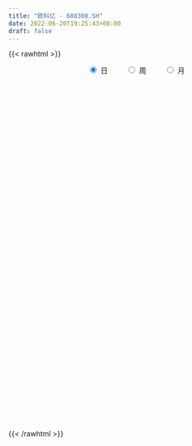 ```yaml
---
title: "欧科亿 - 688308.SH"
date: 2022-06-20T19:25:43+08:00
draft: false
---
```

{{< rawhtml >}}
    <div style="text-align: center">
        <label style="padding: 1rem;"><input style="margin-right: .5rem" type="radio" name="period" value="D" checked onclick="period_change(this)">日</label>
        <label style="padding: 1rem;"><input style="margin-right: .5rem" type="radio" name="period" value="W" onclick="period_change(this)">周</label>
        <label style="padding: 1rem;"><input style="margin-right: .5rem" type="radio" name="period" value="M" onclick="period_change(this)">月</label>
    </div>
    <div id="chart" style="height: 700px;"></div> 
    <script type="text/javascript">
        const D_v = [157681.04,104508.83,65509.13,55877.17,47643.27,33770.17,26321.12,30810.25,25851.74,20564.75,27692.24,15550.13,25626.03,17522.56,14608.3,15027.03,16547.07,17637.37,16787.38,23874.82,9430.07,13737.81,7987.77,11926.09,16041.71,19294.83,12559.42,11998.35,11013.39,8047.87,13134.22,8919.62,14727.71,10239.52,8248.06,10490.33,14010.86,13109.38,8454.15,8520.01,15315.34,15474.12,12945.61,7181.94,9599.23,16360.96,45997.17,24753.17,58381.74,62316.82,63924.37,61014.26,35870.02,48175.1,39239.57,32827.83,30270.5,33658.77,32399.3,21033.59,16714.61,21080.52,19050.85,28437.25,17244.55,12060.81,22409.58,28088.03,29574.42,18866.0,19907.8,15503.16,12450.57,9178.56,12886.98,6092.63,10913.67,9866.51,16551.64,11439.22,5701.01,6839.22,6512.28,4538.59,3641.78,15830.19,9887.89,15078.23,13635.76,8866.04,12105.17,12622.37,11202.15,8673.62,9584.8,15908.25,16088.58,6561.02,7203.17,8444.83,13174.15,8531.48,9741.63,7581.64,8025.36,5402.98,5021.32,5477.27,10058.41,7997.03,8976.54,10514.53,7558.62,11524.67,6511.47,8440.89,8289.33,8698.81,11014.22,13532.69,12051.71,20804.59,9171.2,5855.31,10230.71,26529.65,15929.97,7213.36,6799.38,17137.33,7713.16,8841.77,7842.17,15095.35,7502.44,6408.41,7886.77,12521.6,10020.92,16954.62,8223.95,14678.3,8858.29,7261.45,22213.42,15726.0,13587.73,11729.39,10556.7,12699.81,8184.86,6396.42,10262.72,9951.75,4918.58,10848.34,8779.95,7781.47,7577.26,10579.23,16310.78,8538.47,19248.1,18899.15,9035.55,8932.56,17911.43,15515.01,10019.4,9158.56,8438.78,19164.69,26688.73,18346.03,13287.69,12348.16,15456.48,9845.03,9921.18,7628.38,9786.26,13408.6,10437.23,7265.83,6950.42,4181.09,6895.31,6337.82,6648.83,5668.77,10315.48,9790.41,5783.45,5327.3,5826.12,4329.27,18143.03,2543.77,3630.8,4096.55,8654.45,10950.08,10458.49,11336.61,3634.01,4070.07,12426.94,13193.49,11472.48,16822.92,17390.41,8435.74,9047.02,6201.29,9612.82,6683.22,11842.15,10330.99,16177.85,11124.75,8077.87,11513.04,10068.9,7099.5,5899.63,4759.61,6186.52,5869.82,10228.35,8240.19,7277.01,11461.19,6925.6,5568.32,8590.31,7503.31,7761.76,8711.19,10491.97,16582.93,10435.24,10170.21,6547.43,21667.88,7872.34,14846.58,9986.19,10890.91,8802.57,6735.75,5361.74,5732.37,4170.01,7754.16,6549.41,5559.02,7666.26,5907.05,5197.71,7343.07,6963.83,18129.83,15092.92,6288.82,6823.47,4902.86,3408.96,9071.34,7562.29,6121.05,4534.91,5465.27,15482.73,8987.91,10327.52,7152.73,5702.56,6539.58,4715.01,4523.5,4489.58,3808.62,3921.33,4502.72,7178.49,4053.19,3258.91,3774.33,4128.1,5387.96,17790.82,7274.71,9522.31,7534.89,10102.14,8634.67,5846.03,8163.17,4592.7,4271.24,5033.15,4078.35,2953.12,7631.04,6325.77,3208.42,3626.75,2975.65,3177.92,2377.26,3948.36,2096.25,4188.91,3540.7,6281.59,6673.01,3687.95,2886.43,2582.48,4713.82,2298.48,4719.34,6392.78,7477.48,8652.34,5607.11,5928.7,3675.4,2388.71,2289.06,2532.75,3903.19,3869.75,3289.96,4249.49,5483.16,3094.67,5592.19,3182.51,7634.19,7459.59,7167.73,5406.51,4649.54,2768.96,5982.08,4033.71,5394.14,3841.08,3458.35,7903.57,5189.23,4143.4,11497.13,12829.15,9449.77,8486.5,8590.39,3811.16,7432.41,8670.99,7411.24,6366.41,11365.86,5297.48,7103.95,4788.15,4649.49]
const D_histogram = [0.0,-0.4594871795,-0.9182707283,-1.0441453523,-1.2095659226,-1.2766637493,-1.2718785713,-1.235344913,-1.1971567752,-1.0691365885,-0.9982138702,-0.8726240578,-0.8296837969,-0.7074422685,-0.5249757016,-0.3405715158,-0.1446981096,0.0292804711,0.0980240324,0.0650724226,0.0790875195,0.0839730656,0.1018341853,0.1119816703,0.1981938314,0.3245580436,0.3902291027,0.4358630553,0.4374727381,0.4455071057,0.409544871,0.4101376696,0.4537364219,0.4437514237,0.4003313764,0.3494439585,0.3895592524,0.3924632293,0.3544045468,0.2886677191,0.3034591863,0.3034395268,0.2883405574,0.2645626719,0.2953389214,0.3880164688,0.5820347727,0.6627864151,0.9061171888,1.1886651389,1.4827400531,1.6076148581,1.6149517362,1.7270712243,1.6716907657,1.7261213028,1.6345461423,1.2432105618,0.9516206047,0.7688511487,0.7265728247,0.5769916856,0.4649606329,0.630805426,0.6167086165,0.5057538637,0.551266965,0.2853284232,-0.1618931814,-0.5706529107,-0.6217849649,-0.662283554,-0.7090774046,-0.6740612516,-0.6308252908,-0.7147304231,-0.6993517997,-0.499702689,-0.2921626218,-0.2494345111,-0.356351073,-0.5149071856,-0.4934044464,-0.448391677,-0.3459467565,0.0891330474,0.2355259554,0.5080237996,0.776472375,0.8663583553,0.8561453053,0.8053887146,0.7989683956,0.5654966205,0.6390908369,0.7919816683,0.5935519262,0.2905459435,0.057830845,0.1403399279,0.3998258794,0.591712141,0.5211368393,0.3389835667,0.3075461907,0.1602851908,-0.0183941081,-0.0471748641,-0.2331038103,-0.4453490704,-0.3964661168,-0.5455035805,-0.7425290772,-0.8216801434,-0.9804719547,-1.1964911649,-1.3188182993,-0.9920111585,-0.8312498921,-0.5290159754,-0.3767476092,-0.6580882486,-0.6773971013,-0.6281925818,-0.3010674561,0.2527137524,0.8219496416,1.0085887493,1.1035232346,0.8086553549,0.5434573454,0.3650406719,0.2189052752,-0.0912881044,-0.267031819,-0.531840388,-0.5208435951,-0.7128909233,-0.8622423059,-0.8237903626,-0.9440955471,-0.5619439687,-0.394793946,-0.4091939732,0.0533384917,0.8791412702,0.868811242,0.9092441942,0.8637070436,1.0557126149,0.8518946141,0.4993459856,0.3076824849,0.0609169629,0.0502349378,-0.2900233535,-0.3595067367,-0.3971252214,-0.1974669028,-0.3268879083,-0.6492963626,-0.7934868285,-0.8312845551,-0.6128118872,-0.5692399624,-0.3050654589,0.0746526593,0.4524706629,0.5549044698,0.4991581375,0.4877274045,1.0677085673,1.3671449916,1.4866065196,1.3559772938,1.2542336239,0.8986538255,0.5364979502,0.1324609717,-0.2546117078,-0.3115135256,-0.0926837371,-0.2113450247,-0.5418570047,-0.9004380624,-1.0789876535,-1.1539377424,-1.3322550042,-1.2062359025,-1.1147688315,-1.2386653668,-1.5565145085,-1.55005578,-1.503058774,-1.508186773,-1.3584845628,-1.4815261902,-1.4134181233,-1.331787325,-1.0565769707,-0.762036436,-0.7128670607,-0.0890084489,0.4687984261,0.6766506933,0.8065205787,1.1232880528,0.8717772295,0.4226970383,-0.0057459535,-0.4651515331,-0.8428778689,-1.2051230068,-1.3004414423,-1.0545687471,-0.807631533,-0.4951881802,-0.073335872,-0.1887868219,-0.3135237827,-0.404280525,-0.3831825762,-0.0886305653,0.1036167195,0.1869657617,0.1060048086,0.1513363874,0.1812069601,0.2466330729,0.3469454304,0.4886015773,0.5684978363,0.6507870731,0.6209273169,0.45136357,0.390996416,0.4594190311,0.2893095602,0.0328340145,-0.3645978094,-0.6602346401,-0.6095842802,-0.4650453656,-0.0077998916,0.3828141472,0.6592616179,0.8564535681,1.0829397938,0.9866996442,0.7784072338,0.6379392028,0.644170955,0.4667786367,0.2208202224,0.1938032254,0.1543793395,0.0820904406,-0.0059188555,-0.0493765314,-0.0082744382,-0.0305413188,0.3343740498,0.2570961214,0.2003244941,0.0427771533,0.0701813578,0.0325854412,0.1865270456,0.274612546,0.1598239548,0.0626534569,-0.0127797334,-0.329066479,-0.4669169078,-0.672898473,-0.6954625752,-0.7547349639,-0.8334643985,-0.7422256194,-0.7696307321,-0.8503398264,-0.9844550653,-1.0215163651,-1.1377029992,-0.9514610782,-0.6974909529,-0.5104349376,-0.4096996829,-0.3342303434,-0.3390565963,-0.0058115728,0.1696004639,0.4624184295,0.6515996972,0.9367288606,1.0613360222,1.08020905,0.8844925039,0.6116588188,0.4552839433,0.2099461295,0.1879884082,0.1536012045,-0.1130385421,-0.4012479674,-0.4348741378,-0.3348964994,-0.1409782153,-0.0862860618,-0.0647308186,0.0103772678,0.0557398695,-0.0323655357,0.0354152996,-0.0899107789,-0.1520846994,-0.1895773018,-0.209202623,-0.3080209075,-0.2744567954,-0.374755609,-0.5451870182,-0.7149377535,-0.7588619589,-0.6669196927,-0.5314092733,-0.3763982002,-0.3325806924,-0.281500398,-0.2961889471,-0.3717148897,-0.6152213944,-0.7449929329,-0.6213927244,-0.3785085994,0.0178917667,0.3167465285,0.3370475644,0.4144967575,0.8271708282,1.1475558206,1.3294202268,1.4923092193,1.496071158,1.4711549531,1.5832083853,1.6976007642,1.635114704,1.6042650973,1.2938150359,1.1296815817,0.9943628393,0.7428093709,0.9327792547,1.0734199881,1.0903600419,1.1093566923,1.1407961563,1.0175185146,0.7382309885,0.3498669128,0.1092554427,0.0189272203,-0.1607764665,-0.3222563162,-0.3265444893,-0.3296181132,-0.3456961529]
const D_fast = [0.0,-0.5743589744,-1.2627102053,-1.6496211673,-2.1174332183,-2.5036969823,-2.8168814471,-3.089184017,-3.350285073,-3.4895490335,-3.6681797827,-3.7607459847,-3.9252266731,-3.9798457119,-3.9286230703,-3.8293617635,-3.6696628847,-3.4883641862,-3.3951146168,-3.4117981209,-3.3780111442,-3.3521323317,-3.3088126657,-3.2706697631,-3.1349091441,-2.927405421,-2.7641770862,-2.6095773699,-2.4985995025,-2.3791883584,-2.3127643754,-2.2096371594,-2.0526043017,-1.9516514439,-1.8949886472,-1.8585150754,-1.7210099684,-1.6199901842,-1.56944773,-1.5630176279,-1.4723613642,-1.396521142,-1.339534972,-1.2971721896,-1.1925612097,-1.002879545,-0.663352548,-0.4169043019,0.052955769,0.6326700038,1.2974299314,1.8242084508,2.235283263,2.7791705572,3.14171279,3.6276736528,3.9447350279,3.8642020878,3.8105172819,3.8199606131,3.9593254953,3.9539922776,3.9582013831,4.2817475327,4.4218278774,4.4373115904,4.620641433,4.426034997,3.938340097,3.3869171401,3.1803388446,2.974269367,2.7502061653,2.6167070053,2.5022366435,2.2396489054,2.0801895789,2.1549130174,2.289412429,2.269781912,2.0737775819,1.7864946728,1.6846463005,1.6175611506,1.6335193819,2.0908824477,2.2961568445,2.6956606387,3.1582273078,3.4647028769,3.6685261533,3.8191167413,4.0124385211,3.9203409011,4.1537078267,4.5045940753,4.4545523147,4.2241828179,4.0059254306,4.1235194956,4.4829619169,4.8227762137,4.8824851219,4.7850777409,4.8305269125,4.7233372104,4.5400593844,4.4994849124,4.2552800137,3.931697486,3.8814639104,3.5960505515,3.2133927855,2.9288216835,2.5249118835,2.0097698821,1.5577381728,1.636542524,1.5894913174,1.7594712403,1.8175527042,1.3716900026,1.1830318745,1.0751882486,1.3270465103,1.9440061569,2.7187294565,3.1575157516,3.5283310454,3.4356270045,3.3062933313,3.2191368258,3.1277277479,2.7947123422,2.5522106729,2.1544420069,2.035227901,1.6649578419,1.300045883,1.1325502355,0.7762211643,1.0178867505,1.0863382867,0.9696397662,1.445506854,2.4910949501,2.6979677324,2.9657117331,3.1361013435,3.5920350685,3.6011907212,3.373478589,3.2587357096,3.0271994284,3.0290761377,2.616312008,2.4569519406,2.3200521505,2.4703437435,2.2592007608,1.7744682159,1.4319060429,1.1862871775,1.2515568736,1.1528188078,1.3407269465,1.7391082296,2.2300438989,2.4712038233,2.5402470254,2.6507481435,3.4976564481,4.1388791203,4.6299922781,4.8383573758,5.0501721119,4.9192557699,4.6912243821,4.3203026466,3.8695770402,3.7347968409,3.9304556952,3.7589581514,3.2929819203,2.7092913469,2.2609948424,1.897560318,1.3861793051,1.2106394312,1.0234142943,0.5898514173,-0.1171263515,-0.4981815681,-0.8269492555,-1.2091239478,-1.3990428783,-1.8924660532,-2.1777125172,-2.4290285501,-2.4179624385,-2.3139310128,-2.4429784027,-1.8413719031,-1.1663654215,-0.7893504811,-0.457850451,0.1397390364,0.1061725204,-0.2372334112,-0.6671128913,-1.2428063542,-1.8312521573,-2.4947780468,-2.9152068429,-2.9329763345,-2.8879470036,-2.6993006959,-2.2957823557,-2.458430011,-2.6615479175,-2.853374791,-2.9280724864,-2.6556781168,-2.4375266521,-2.3074361694,-2.3618959204,-2.2787302448,-2.203557932,-2.076473551,-1.8894248359,-1.6256182946,-1.4035975766,-1.1586115716,-1.0332394984,-1.0899623529,-1.0525804029,-0.86930303,-0.9670851108,-1.2153521529,-1.7039334291,-2.1646289199,-2.26637463,-2.2380970568,-1.7828015557,-1.2964839801,-0.8552211049,-0.4439157628,0.0533054114,0.2037401729,0.1900495709,0.2090663406,0.3763408315,0.3156431725,0.1248898137,0.146323623,0.145494572,0.0937282833,0.0042392733,-0.0515625354,-0.0125290518,-0.042431262,0.4060776189,0.3930737209,0.3863832171,0.2395301647,0.2844797086,0.2550301523,0.4556035181,0.612342155,0.5375095524,0.4560024188,0.3773742951,-0.0211790701,-0.2757587259,-0.6499649094,-0.8463946554,-1.0943507851,-1.3814463193,-1.4757639451,-1.6955767408,-1.9888707917,-2.369099797,-2.661540188,-3.0621525719,-3.1137759204,-3.0341785333,-2.9747312525,-2.9764209185,-2.9845091648,-3.0740995668,-2.7423074365,-2.5244952839,-2.1160727109,-1.7639915189,-1.2446801403,-0.8547389731,-0.5658136829,-0.540407103,-0.6603260834,-0.7028799731,-0.8957312545,-0.8706918738,-0.8666787764,-1.1615781584,-1.5500995756,-1.6924442805,-1.6761907669,-1.5175170367,-1.4843963987,-1.47902386,-1.4013214567,-1.3420238877,-1.4382206767,-1.3615860166,-1.5093897897,-1.6095848851,-1.694471813,-1.7663977899,-1.9422213013,-1.977271388,-2.171259104,-2.4779872677,-2.8264724413,-3.0601121364,-3.1348997935,-3.1322416923,-3.0713301693,-3.1106578345,-3.1299526397,-3.2186884256,-3.3871430906,-3.7844549439,-4.1004747157,-4.1322226882,-3.983965713,-3.5830924052,-3.2050510113,-3.1004880844,-2.9194147019,-2.2999479241,-1.6926739766,-1.1784545137,-0.6424882164,-0.2647084881,0.0781640453,0.5860195738,1.1248121437,1.4711047596,1.8413214271,1.8543251247,1.9726120659,2.0858840333,2.0200329077,2.4431976052,2.8521933356,3.1417233998,3.4380592234,3.7546977264,3.8857997134,3.7910699344,3.4901725869,3.2768749775,3.1912785601,2.9713807567,2.729336828,2.6434125325,2.5579343804,2.4554323025]
const D_slow = [0.0,-0.1148717949,-0.344439477,-0.605475815,-0.9078672957,-1.227033233,-1.5450028758,-1.8538391041,-2.1531282979,-2.420412445,-2.6699659125,-2.888121927,-3.0955428762,-3.2724034433,-3.4036473687,-3.4887902477,-3.5249647751,-3.5176446573,-3.4931386492,-3.4768705435,-3.4570986637,-3.4361053973,-3.410646851,-3.3826514334,-3.3331029755,-3.2519634646,-3.1544061889,-3.0454404251,-2.9360722406,-2.8246954642,-2.7223092464,-2.619774829,-2.5063407235,-2.3954028676,-2.2953200235,-2.2079590339,-2.1105692208,-2.0124534135,-1.9238522768,-1.851685347,-1.7758205504,-1.6999606688,-1.6278755294,-1.5617348614,-1.4879001311,-1.3908960139,-1.2453873207,-1.0796907169,-0.8531614197,-0.555995135,-0.1853101218,0.2165935928,0.6203315268,1.0520993329,1.4700220243,1.90155235,2.3101888856,2.620991526,2.8588966772,3.0511094644,3.2327526706,3.377000592,3.4932407502,3.6509421067,3.8051192608,3.9315577267,4.069374468,4.1407065738,4.1002332784,3.9575700508,3.8021238095,3.636552921,3.4592835699,3.290768257,3.1330619343,2.9543793285,2.7795413786,2.6546157063,2.5815750509,2.5192164231,2.4301286549,2.3014018584,2.1780507468,2.0659528276,1.9794661385,2.0017494003,2.0606308892,2.1876368391,2.3817549328,2.5983445216,2.812380848,3.0137280266,3.2134701255,3.3548442806,3.5146169899,3.7126124069,3.8610003885,3.9336368744,3.9480945856,3.9831795676,4.0831360375,4.2310640727,4.3613482825,4.4460941742,4.5229807219,4.5630520196,4.5584534926,4.5466597765,4.4883838239,4.3770465564,4.2779300272,4.141554132,3.9559218627,3.7505018269,3.5053838382,3.206261047,2.8765564722,2.6285536825,2.4207412095,2.2884872157,2.1943003134,2.0297782512,1.8604289759,1.7033808304,1.6281139664,1.6912924045,1.8967798149,2.1489270022,2.4248078109,2.6269716496,2.7628359859,2.8540961539,2.9088224727,2.8860004466,2.8192424919,2.6862823949,2.5560714961,2.3778487653,2.1622881888,1.9563405981,1.7203167114,1.5798307192,1.4811322327,1.3788337394,1.3921683623,1.6119536799,1.8291564904,2.0564675389,2.2723942998,2.5363224536,2.7492961071,2.8741326035,2.9510532247,2.9662824654,2.9788411999,2.9063353615,2.8164586773,2.717177372,2.6678106463,2.5860886692,2.4237645785,2.2253928714,2.0175717326,1.8643687608,1.7220587702,1.6457924055,1.6644555703,1.777573236,1.9162993535,2.0410888879,2.163020739,2.4299478808,2.7717341287,3.1433857586,3.482380082,3.795938488,4.0206019444,4.1547264319,4.1878416749,4.1241887479,4.0463103665,4.0231394323,3.9703031761,3.8348389249,3.6097294093,3.3399824959,3.0514980603,2.7184343093,2.4168753337,2.1381831258,1.8285167841,1.439388157,1.051874212,0.6761095185,0.2990628252,-0.0405583155,-0.410939863,-0.7642943939,-1.0972412251,-1.3613854678,-1.5518945768,-1.730111342,-1.7523634542,-1.6351638477,-1.4660011743,-1.2643710297,-0.9835490165,-0.7656047091,-0.6599304495,-0.6613669379,-0.7776548211,-0.9883742884,-1.2896550401,-1.6147654006,-1.8784075874,-2.0803154707,-2.2041125157,-2.2224464837,-2.2696431892,-2.3480241348,-2.4490942661,-2.5448899101,-2.5670475515,-2.5411433716,-2.4944019312,-2.467900729,-2.4300666322,-2.3847648921,-2.3231066239,-2.2363702663,-2.114219872,-1.9720954129,-1.8093986446,-1.6541668154,-1.5413259229,-1.4435768189,-1.3287220611,-1.256394671,-1.2481861674,-1.3393356198,-1.5043942798,-1.6567903498,-1.7730516912,-1.7750016641,-1.6792981273,-1.5144827228,-1.3003693308,-1.0296343824,-0.7829594713,-0.5883576629,-0.4288728622,-0.2678301234,-0.1511354643,-0.0959304087,-0.0474796023,-0.0088847675,0.0116378427,0.0101581288,-0.002186004,-0.0042546136,-0.0118899433,0.0717035692,0.1359775995,0.186058723,0.1967530114,0.2142983508,0.2224447111,0.2690764725,0.337729609,0.3776855977,0.3933489619,0.3901540286,0.3078874088,0.1911581819,0.0229335636,-0.1509320802,-0.3396158212,-0.5479819208,-0.7335383257,-0.9259460087,-1.1385309653,-1.3846447316,-1.6400238229,-1.9244495727,-2.1623148422,-2.3366875805,-2.4642963149,-2.5667212356,-2.6502788214,-2.7350429705,-2.7364958637,-2.6940957478,-2.5784911404,-2.4155912161,-2.1814090009,-1.9160749954,-1.6460227329,-1.4248996069,-1.2719849022,-1.1581639164,-1.105677384,-1.058680282,-1.0202799808,-1.0485396164,-1.1488516082,-1.2575701427,-1.3412942675,-1.3765388214,-1.3981103368,-1.4142930415,-1.4116987245,-1.3977637571,-1.4058551411,-1.3970013162,-1.4194790109,-1.4575001857,-1.5048945112,-1.5571951669,-1.6342003938,-1.7028145926,-1.7965034949,-1.9328002495,-2.1115346878,-2.3012501776,-2.4679801007,-2.6008324191,-2.6949319691,-2.7780771422,-2.8484522417,-2.9224994785,-3.0154282009,-3.1692335495,-3.3554817827,-3.5108299638,-3.6054571137,-3.600984172,-3.5217975399,-3.4375356488,-3.3339114594,-3.1271187523,-2.8402297972,-2.5078747405,-2.1347974356,-1.7607796461,-1.3929909079,-0.9971888115,-0.5727886205,-0.1640099445,0.2370563298,0.5605100888,0.8429304842,1.0915211941,1.2772235368,1.5104183505,1.7787733475,2.051363358,2.328702531,2.6139015701,2.8682811988,3.0528389459,3.1403056741,3.1676195348,3.1723513399,3.1321572232,3.0515931442,2.9699570218,2.8875524935,2.8011284553]
const D_data = [['2020-12-10', 40.18, 42.39, 40.0, 47.0],['2020-12-11', 42.0, 35.19, 34.81, 42.0],['2020-12-14', 33.61, 32.12, 31.8, 34.34],['2020-12-15', 32.12, 33.85, 31.88, 34.23],['2020-12-16', 33.04, 31.55, 31.2, 33.49],['2020-12-17', 31.0, 31.0, 30.03, 31.6],['2020-12-18', 31.13, 30.51, 30.4, 31.78],['2020-12-21', 30.1, 29.77, 29.29, 30.51],['2020-12-22', 29.36, 28.73, 28.6, 30.11],['2020-12-23', 29.11, 29.07, 28.48, 29.38],['2020-12-24', 29.2, 27.7, 27.6, 29.26],['2020-12-25', 27.7, 27.77, 27.3, 28.13],['2020-12-28', 27.77, 26.08, 26.0, 27.77],['2020-12-29', 26.14, 26.45, 25.81, 27.38],['2020-12-30', 26.45, 27.06, 26.1, 27.3],['2020-12-31', 26.9, 27.24, 26.9, 27.59],['2021-01-04', 27.02, 27.72, 26.85, 27.9],['2021-01-05', 27.66, 27.9, 27.52, 28.65],['2021-01-06', 28.0, 26.79, 26.61, 28.17],['2021-01-07', 26.83, 25.18, 25.0, 26.85],['2021-01-08', 25.3, 25.28, 24.55, 25.63],['2021-01-11', 25.0, 24.79, 24.22, 25.32],['2021-01-12', 24.79, 24.6, 24.43, 25.1],['2021-01-13', 24.75, 24.18, 23.8, 24.75],['2021-01-14', 24.18, 25.04, 23.92, 25.59],['2021-01-15', 24.85, 25.86, 24.52, 26.2],['2021-01-18', 25.78, 25.45, 25.3, 25.96],['2021-01-19', 25.45, 25.39, 25.36, 25.96],['2021-01-20', 25.4, 24.89, 24.79, 25.5],['2021-01-21', 24.9, 24.94, 24.73, 25.18],['2021-01-22', 24.87, 24.26, 23.99, 24.87],['2021-01-25', 24.39, 24.57, 23.96, 24.79],['2021-01-26', 24.59, 25.21, 24.59, 25.49],['2021-01-27', 25.0, 24.64, 24.51, 25.16],['2021-01-28', 24.58, 24.08, 24.08, 25.08],['2021-01-29', 24.38, 23.71, 23.41, 24.44],['2021-02-01', 23.71, 24.81, 23.61, 24.87],['2021-02-02', 24.65, 24.48, 24.38, 25.37],['2021-02-03', 24.05, 23.89, 23.86, 24.42],['2021-02-04', 23.9, 23.25, 23.13, 23.9],['2021-02-05', 23.43, 24.1, 23.35, 24.8],['2021-02-08', 24.41, 23.95, 23.85, 25.15],['2021-02-09', 23.62, 23.72, 23.18, 23.93],['2021-02-10', 23.9, 23.5, 23.49, 23.9],['2021-02-18', 23.99, 24.21, 23.54, 24.32],['2021-02-19', 24.09, 25.39, 24.09, 25.5],['2021-02-22', 25.8, 27.64, 25.8, 28.68],['2021-02-23', 27.84, 27.3, 26.18, 28.6],['2021-02-24', 27.1, 30.71, 27.1, 31.09],['2021-02-25', 31.51, 33.37, 30.8, 34.78],['2021-02-26', 32.85, 36.1, 32.11, 36.9],['2021-03-01', 37.01, 36.36, 32.91, 37.19],['2021-03-02', 35.29, 36.6, 35.2, 38.0],['2021-03-03', 37.12, 39.7, 36.67, 43.55],['2021-03-04', 39.7, 39.3, 38.0, 41.6],['2021-03-05', 38.58, 42.28, 36.6, 43.7],['2021-03-08', 41.7, 42.0, 39.5, 43.72],['2021-03-09', 41.2, 38.44, 38.18, 41.79],['2021-03-10', 39.09, 39.11, 37.71, 43.47],['2021-03-11', 39.35, 40.3, 38.58, 41.48],['2021-03-12', 39.61, 42.5, 38.8, 42.5],['2021-03-15', 44.2, 41.63, 40.78, 44.99],['2021-03-16', 42.17, 42.3, 41.58, 44.5],['2021-03-17', 41.97, 46.88, 40.54, 47.45],['2021-03-18', 46.12, 46.07, 45.5, 48.88],['2021-03-19', 44.87, 45.52, 44.5, 47.98],['2021-03-22', 45.68, 48.3, 44.59, 49.23],['2021-03-23', 47.8, 44.72, 43.93, 48.8],['2021-03-24', 44.13, 41.15, 40.11, 45.26],['2021-03-25', 41.2, 39.59, 39.06, 42.7],['2021-03-26', 40.15, 42.9, 39.65, 44.01],['2021-03-29', 43.72, 42.8, 41.6, 44.49],['2021-03-30', 42.54, 42.44, 41.11, 43.17],['2021-03-31', 42.0, 43.36, 41.9, 44.04],['2021-04-01', 43.35, 43.61, 41.65, 44.5],['2021-04-02', 44.0, 41.8, 41.8, 44.0],['2021-04-06', 42.61, 42.7, 40.8, 43.3],['2021-04-07', 42.75, 45.5, 42.32, 45.5],['2021-04-08', 45.5, 46.76, 45.05, 48.68],['2021-04-09', 46.2, 45.52, 44.38, 47.8],['2021-04-12', 45.53, 43.58, 43.52, 46.59],['2021-04-13', 44.18, 42.2, 42.0, 44.97],['2021-04-14', 42.0, 44.0, 42.0, 44.51],['2021-04-15', 43.96, 44.4, 43.66, 44.65],['2021-04-16', 43.8, 45.49, 43.8, 45.58],['2021-04-19', 45.49, 51.3, 45.36, 51.5],['2021-04-20', 51.3, 49.68, 49.08, 52.5],['2021-04-21', 48.51, 53.0, 48.1, 54.2],['2021-04-22', 51.55, 55.26, 51.55, 56.99],['2021-04-23', 54.98, 55.01, 53.44, 57.49],['2021-04-26', 55.01, 55.05, 53.0, 57.96],['2021-04-27', 58.0, 55.46, 54.53, 58.0],['2021-04-28', 55.48, 56.95, 54.87, 57.97],['2021-04-29', 56.13, 54.47, 54.06, 57.66],['2021-04-30', 54.47, 58.86, 54.22, 59.38],['2021-05-06', 58.87, 61.56, 57.0, 62.49],['2021-05-07', 62.09, 58.13, 56.78, 62.41],['2021-05-10', 57.33, 56.37, 54.8, 58.13],['2021-05-11', 55.12, 56.5, 55.12, 58.39],['2021-05-12', 56.33, 60.69, 55.34, 61.5],['2021-05-13', 60.0, 64.63, 59.67, 67.5],['2021-05-14', 66.6, 66.0, 63.32, 67.47],['2021-05-17', 66.1, 64.1, 62.2, 66.1],['2021-05-18', 64.6, 62.99, 61.11, 64.6],['2021-05-19', 61.9, 65.2, 61.76, 65.9],['2021-05-20', 64.61, 64.1, 63.18, 66.55],['2021-05-21', 63.33, 63.53, 62.69, 64.97],['2021-05-24', 64.74, 65.47, 62.69, 66.1],['2021-05-25', 65.97, 63.45, 62.01, 66.62],['2021-05-26', 62.66, 62.4, 60.5, 63.85],['2021-05-27', 62.6, 65.51, 61.38, 66.57],['2021-05-28', 65.78, 62.98, 61.47, 66.2],['2021-05-31', 62.66, 61.5, 60.85, 63.43],['2021-06-01', 61.43, 62.15, 60.85, 65.66],['2021-06-02', 62.61, 60.3, 60.05, 64.67],['2021-06-03', 60.26, 58.17, 57.69, 62.25],['2021-06-04', 57.69, 57.85, 57.0, 59.6],['2021-06-07', 57.85, 63.5, 56.8, 63.5],['2021-06-08', 62.36, 62.37, 61.16, 67.49],['2021-06-09', 62.62, 65.19, 60.7, 66.48],['2021-06-10', 64.86, 64.5, 62.82, 66.99],['2021-06-11', 63.55, 58.6, 58.05, 64.86],['2021-06-15', 59.0, 60.81, 58.5, 61.23],['2021-06-16', 61.73, 61.48, 60.0, 62.31],['2021-06-17', 60.35, 65.85, 60.35, 65.9],['2021-06-18', 67.5, 71.3, 67.19, 78.49],['2021-06-21', 71.58, 75.23, 70.79, 77.77],['2021-06-22', 75.27, 73.51, 72.68, 77.79],['2021-06-23', 75.41, 74.3, 72.7, 75.41],['2021-06-24', 72.62, 70.0, 68.57, 73.99],['2021-06-25', 71.0, 69.78, 69.45, 72.3],['2021-06-28', 69.99, 70.43, 69.45, 72.9],['2021-06-29', 70.43, 70.6, 70.1, 73.21],['2021-06-30', 70.25, 67.77, 66.59, 71.74],['2021-07-01', 67.77, 68.4, 67.2, 71.15],['2021-07-02', 68.56, 66.16, 65.41, 69.07],['2021-07-05', 65.88, 68.88, 65.71, 69.35],['2021-07-06', 68.5, 65.7, 63.05, 68.66],['2021-07-07', 65.03, 65.0, 63.87, 67.39],['2021-07-08', 65.4, 66.67, 62.88, 66.67],['2021-07-09', 66.23, 64.01, 63.5, 66.28],['2021-07-12', 64.57, 70.65, 63.61, 70.69],['2021-07-13', 70.65, 69.28, 67.0, 71.0],['2021-07-14', 68.98, 67.3, 65.39, 69.48],['2021-07-15', 69.0, 74.55, 68.3, 77.38],['2021-07-16', 77.53, 83.19, 75.0, 84.78],['2021-07-19', 82.97, 75.87, 74.87, 83.49],['2021-07-20', 75.69, 77.58, 72.29, 77.67],['2021-07-21', 77.0, 77.51, 75.57, 78.45],['2021-07-22', 77.51, 82.0, 77.02, 84.0],['2021-07-23', 81.88, 78.15, 77.62, 83.0],['2021-07-26', 78.11, 75.72, 73.88, 79.98],['2021-07-27', 76.5, 77.0, 76.14, 82.96],['2021-07-28', 79.79, 75.69, 73.0, 79.79],['2021-07-29', 77.41, 78.42, 77.01, 80.01],['2021-07-30', 79.0, 73.66, 73.05, 79.89],['2021-08-02', 73.99, 76.09, 73.2, 77.29],['2021-08-03', 76.03, 76.29, 74.6, 80.97],['2021-08-04', 76.85, 79.85, 76.19, 79.93],['2021-08-05', 79.1, 76.08, 73.4, 79.1],['2021-08-06', 75.98, 72.4, 70.15, 75.98],['2021-08-09', 72.06, 73.12, 71.9, 74.99],['2021-08-10', 75.1, 73.61, 70.17, 78.39],['2021-08-11', 71.5, 77.01, 71.33, 78.77],['2021-08-12', 76.97, 75.31, 73.58, 77.6],['2021-08-13', 76.3, 78.8, 74.5, 78.84],['2021-08-16', 79.0, 82.14, 75.99, 83.44],['2021-08-17', 81.0, 84.63, 81.0, 85.25],['2021-08-18', 83.16, 83.15, 80.76, 84.97],['2021-08-19', 83.09, 82.0, 79.4, 85.49],['2021-08-20', 82.8, 83.07, 81.51, 85.2],['2021-08-23', 83.7, 92.98, 83.7, 94.79],['2021-08-24', 95.0, 93.2, 89.61, 96.8],['2021-08-25', 92.57, 93.65, 86.66, 95.6],['2021-08-26', 92.13, 92.1, 89.6, 96.38],['2021-08-27', 92.0, 93.4, 90.11, 97.4],['2021-08-30', 93.39, 90.4, 89.97, 94.87],['2021-08-31', 90.84, 89.53, 86.0, 93.0],['2021-09-01', 89.44, 87.79, 84.8, 89.7],['2021-09-02', 87.79, 86.4, 85.21, 89.88],['2021-09-03', 86.52, 89.69, 86.0, 89.7],['2021-09-06', 90.0, 94.0, 86.5, 94.96],['2021-09-07', 93.44, 90.49, 88.02, 93.44],['2021-09-08', 90.7, 86.87, 86.51, 90.71],['2021-09-09', 87.3, 84.6, 84.02, 88.17],['2021-09-10', 84.6, 85.1, 84.15, 86.55],['2021-09-13', 86.1, 85.27, 85.1, 89.2],['2021-09-14', 85.0, 82.7, 82.3, 86.26],['2021-09-15', 83.94, 85.72, 81.3, 86.77],['2021-09-16', 85.88, 85.27, 83.83, 87.18],['2021-09-17', 85.49, 81.82, 79.2, 85.49],['2021-09-22', 80.96, 77.3, 76.0, 82.0],['2021-09-23', 76.92, 79.45, 76.5, 79.66],['2021-09-24', 79.29, 79.0, 77.41, 81.28],['2021-09-27', 77.52, 77.32, 76.0, 81.32],['2021-09-28', 77.24, 78.52, 75.6, 80.53],['2021-09-29', 78.52, 74.0, 73.5, 78.52],['2021-09-30', 74.0, 75.0, 73.51, 75.45],['2021-10-08', 75.37, 74.34, 73.76, 76.51],['2021-10-11', 73.53, 76.6, 72.0, 76.6],['2021-10-12', 77.0, 77.45, 75.56, 83.4],['2021-10-13', 77.98, 74.48, 72.9, 77.98],['2021-10-14', 74.36, 82.94, 73.01, 83.5],['2021-10-15', 79.6, 85.23, 79.12, 86.3],['2021-10-18', 85.23, 83.16, 82.56, 85.9],['2021-10-19', 83.17, 83.5, 81.0, 84.84],['2021-10-20', 83.2, 87.67, 82.59, 89.99],['2021-10-21', 88.32, 81.4, 79.58, 90.1],['2021-10-22', 81.78, 77.44, 76.86, 84.18],['2021-10-25', 76.25, 75.39, 75.0, 80.48],['2021-10-26', 75.4, 72.3, 70.71, 76.04],['2021-10-27', 73.69, 70.4, 69.8, 73.77],['2021-10-28', 69.61, 67.6, 67.0, 70.19],['2021-10-29', 68.31, 68.49, 67.33, 70.26],['2021-11-01', 69.52, 71.98, 67.88, 72.43],['2021-11-02', 72.09, 72.3, 70.9, 73.56],['2021-11-03', 71.83, 73.81, 71.83, 76.39],['2021-11-04', 74.33, 76.63, 74.33, 76.99],['2021-11-05', 76.6, 70.3, 69.0, 79.01],['2021-11-08', 69.0, 69.0, 66.66, 70.3],['2021-11-09', 69.0, 68.21, 67.0, 69.49],['2021-11-10', 68.47, 68.75, 67.51, 70.68],['2021-11-11', 68.95, 72.48, 68.13, 72.98],['2021-11-12', 73.02, 72.16, 69.65, 73.2],['2021-11-15', 72.93, 71.3, 70.51, 74.7],['2021-11-16', 72.56, 69.01, 68.99, 72.56],['2021-11-17', 68.97, 70.25, 68.58, 70.48],['2021-11-18', 69.7, 70.05, 69.62, 71.89],['2021-11-19', 70.4, 70.59, 69.4, 72.69],['2021-11-22', 71.18, 71.39, 68.5, 71.96],['2021-11-23', 71.2, 72.59, 70.74, 73.2],['2021-11-24', 73.58, 72.55, 71.8, 75.8],['2021-11-25', 73.7, 73.24, 71.67, 74.78],['2021-11-26', 72.88, 72.24, 71.87, 74.87],['2021-11-29', 70.66, 70.15, 70.0, 72.98],['2021-11-30', 70.85, 71.02, 70.63, 72.73],['2021-12-01', 70.33, 72.8, 69.88, 72.86],['2021-12-02', 72.51, 69.65, 68.25, 72.77],['2021-12-03', 69.14, 67.36, 67.02, 70.15],['2021-12-06', 67.01, 63.5, 62.72, 67.28],['2021-12-07', 63.48, 62.28, 61.11, 64.23],['2021-12-08', 62.8, 65.22, 61.79, 66.19],['2021-12-09', 65.2, 66.25, 64.97, 66.51],['2021-12-10', 66.45, 71.36, 65.39, 72.9],['2021-12-13', 71.71, 72.73, 70.9, 73.5],['2021-12-14', 69.0, 73.3, 68.51, 73.6],['2021-12-15', 72.5, 74.0, 72.5, 75.68],['2021-12-16', 73.87, 76.13, 72.68, 77.4],['2021-12-17', 77.7, 73.14, 72.55, 77.7],['2021-12-20', 73.09, 71.52, 70.5, 73.09],['2021-12-21', 71.08, 71.92, 70.42, 72.6],['2021-12-22', 71.6, 73.86, 71.47, 73.98],['2021-12-23', 72.97, 71.51, 71.29, 73.0],['2021-12-24', 72.38, 69.76, 69.08, 72.58],['2021-12-27', 68.85, 71.92, 68.37, 73.38],['2021-12-28', 72.66, 71.72, 70.81, 73.24],['2021-12-29', 72.95, 71.1, 69.69, 75.69],['2021-12-30', 71.04, 70.5, 70.02, 71.57],['2021-12-31', 70.0, 70.68, 69.97, 72.69],['2022-01-04', 71.07, 71.71, 70.16, 72.7],['2022-01-05', 71.31, 70.95, 69.2, 71.65],['2022-01-06', 70.43, 76.86, 69.51, 77.98],['2022-01-07', 76.86, 72.35, 70.31, 77.43],['2022-01-10', 71.12, 72.45, 70.06, 73.79],['2022-01-11', 73.4, 70.73, 70.01, 73.8],['2022-01-12', 71.44, 72.77, 70.08, 72.8],['2022-01-13', 72.77, 72.0, 70.8, 72.93],['2022-01-14', 71.18, 74.84, 70.66, 76.64],['2022-01-17', 75.16, 74.9, 72.81, 76.7],['2022-01-18', 75.69, 72.51, 72.26, 75.88],['2022-01-19', 73.24, 72.3, 71.17, 73.78],['2022-01-20', 72.0, 72.18, 70.69, 73.4],['2022-01-21', 71.5, 68.01, 66.51, 71.5],['2022-01-24', 68.0, 68.73, 67.12, 71.55],['2022-01-25', 68.73, 66.5, 65.07, 70.07],['2022-01-26', 66.36, 67.62, 65.68, 68.85],['2022-01-27', 67.51, 66.32, 66.0, 68.3],['2022-01-28', 67.0, 65.0, 63.72, 67.29],['2022-02-07', 66.0, 66.44, 65.65, 69.0],['2022-02-08', 65.91, 64.4, 63.36, 66.07],['2022-02-09', 64.41, 62.64, 61.95, 64.41],['2022-02-10', 63.6, 60.47, 60.2, 63.6],['2022-02-11', 60.0, 60.2, 58.95, 60.38],['2022-02-14', 60.0, 57.67, 57.67, 60.06],['2022-02-15', 57.65, 60.52, 57.65, 60.6],['2022-02-16', 60.6, 61.58, 60.36, 62.29],['2022-02-17', 61.3, 61.11, 60.61, 62.1],['2022-02-18', 61.37, 60.08, 59.23, 61.37],['2022-02-21', 60.02, 59.57, 58.23, 60.68],['2022-02-22', 59.56, 58.1, 56.81, 59.56],['2022-02-23', 58.7, 62.7, 58.42, 64.58],['2022-02-24', 62.9, 61.78, 60.82, 64.09],['2022-02-25', 61.98, 64.4, 61.98, 66.35],['2022-02-28', 64.67, 64.5, 63.0, 65.41],['2022-03-01', 64.36, 67.3, 64.36, 67.54],['2022-03-02', 67.0, 66.91, 65.34, 67.8],['2022-03-03', 67.72, 66.58, 65.15, 68.02],['2022-03-04', 65.18, 63.98, 63.89, 66.12],['2022-03-07', 63.9, 62.15, 61.03, 63.9],['2022-03-08', 63.39, 62.7, 61.81, 64.8],['2022-03-09', 62.3, 60.6, 58.88, 64.0],['2022-03-10', 62.13, 62.68, 62.13, 63.8],['2022-03-11', 60.5, 62.36, 60.22, 63.0],['2022-03-14', 62.07, 58.5, 57.82, 62.07],['2022-03-15', 57.5, 56.36, 55.56, 57.97],['2022-03-16', 57.9, 58.17, 55.47, 58.55],['2022-03-17', 59.38, 59.53, 58.78, 60.84],['2022-03-18', 60.3, 61.12, 57.76, 61.44],['2022-03-21', 61.0, 59.76, 58.58, 61.0],['2022-03-22', 59.1, 59.29, 58.97, 60.95],['2022-03-23', 60.3, 60.0, 59.0, 60.41],['2022-03-24', 59.92, 59.78, 58.69, 60.5],['2022-03-25', 59.21, 57.8, 57.8, 61.8],['2022-03-28', 57.8, 59.5, 56.01, 59.88],['2022-03-29', 59.6, 56.7, 55.99, 63.0],['2022-03-30', 54.09, 56.68, 52.1, 58.68],['2022-03-31', 55.98, 56.37, 54.8, 56.99],['2022-04-01', 54.35, 56.06, 54.35, 56.8],['2022-04-06', 56.06, 54.31, 54.3, 56.69],['2022-04-07', 54.48, 55.32, 52.61, 56.66],['2022-04-08', 54.77, 52.95, 52.58, 55.49],['2022-04-11', 53.6, 50.7, 50.19, 53.6],['2022-04-12', 50.19, 48.99, 48.08, 51.43],['2022-04-13', 48.99, 49.08, 46.66, 49.7],['2022-04-14', 49.49, 50.0, 47.31, 51.2],['2022-04-15', 49.01, 50.32, 47.06, 51.54],['2022-04-18', 48.39, 50.61, 48.39, 51.57],['2022-04-19', 50.02, 49.08, 48.91, 50.96],['2022-04-20', 50.06, 48.78, 48.38, 50.06],['2022-04-21', 49.01, 47.41, 47.21, 49.18],['2022-04-22', 47.03, 45.71, 44.51, 47.68],['2022-04-25', 45.1, 41.9, 41.89, 45.1],['2022-04-26', 43.0, 41.3, 40.73, 43.0],['2022-04-27', 40.61, 43.42, 40.03, 43.97],['2022-04-28', 42.99, 45.0, 42.57, 46.5],['2022-04-29', 45.25, 48.0, 45.25, 48.3],['2022-05-05', 48.0, 48.29, 46.83, 49.49],['2022-05-06', 46.9, 45.43, 45.33, 47.68],['2022-05-09', 45.45, 46.23, 44.76, 47.18],['2022-05-10', 45.1, 51.8, 44.81, 51.95],['2022-05-11', 51.37, 53.0, 51.37, 55.0],['2022-05-12', 52.2, 53.24, 51.41, 53.7],['2022-05-13', 53.77, 54.74, 52.55, 55.48],['2022-05-16', 54.74, 54.12, 53.38, 55.87],['2022-05-17', 53.99, 54.67, 53.53, 55.08],['2022-05-18', 55.14, 57.68, 53.95, 58.4],['2022-05-19', 56.5, 59.53, 56.5, 60.1],['2022-05-20', 59.0, 58.74, 57.13, 60.94],['2022-05-23', 57.88, 60.19, 57.33, 60.7],['2022-05-24', 58.99, 56.98, 55.77, 59.9],['2022-05-25', 57.0, 58.6, 55.4, 60.68],['2022-05-26', 60.68, 59.14, 56.83, 61.04],['2022-05-27', 58.67, 57.5, 57.2, 60.5],['2022-05-30', 57.73, 63.74, 57.06, 66.0],['2022-05-31', 63.69, 65.06, 62.29, 68.09],['2022-06-01', 65.2, 65.08, 63.57, 67.99],['2022-06-02', 64.02, 66.4, 63.13, 67.49],['2022-06-06', 67.3, 67.95, 65.68, 69.8],['2022-06-07', 67.67, 67.02, 66.0, 68.48],['2022-06-08', 66.5, 65.1, 63.88, 68.99],['2022-06-09', 65.1, 62.8, 61.61, 65.1],['2022-06-10', 62.98, 63.58, 61.75, 65.48],['2022-06-13', 63.0, 65.07, 62.5, 65.95],['2022-06-14', 63.73, 63.61, 62.02, 66.34],['2022-06-15', 63.8, 63.16, 62.2, 65.59],['2022-06-16', 63.03, 64.85, 62.24, 66.94],['2022-06-17', 64.5, 65.0, 64.06, 66.79],['2022-06-20', 64.61, 64.92, 64.25, 66.22]]
const W_v = [262189.87,229120.86,120469.11,72783.92,84276.71,68988.21,56753.25,52625.24,59409.74,35601.67,25960.19,255373.27,217126.78,134076.77,97873.98,118845.83,56111.9,48771.04,27232.88,63298.11,54188.11,31996.83,43914.65,35772.93,43023.78,42324.98,66102.02,51786.87,54793.2,45690.14,55607.86,68737.46,56758.49,42377.81,51028.69,64653.83,61043.18,89835.3,52637.33,42243.17,35866.21,20901.16,30842.19,3630.8,45496.18,44796.99,57897.38,54647.03,47884.06,32943.93,39472.31,43058.54,65403.69,52398.59,29754.03,30879.45,47529.65,30495.45,39166.25,38710.3,21458.04,22767.64,44103.9,40280.9,20928.56,23767.63,15788.7,23069.68,9594.78,32849.05,16814.62,20795.55,8686.86,30850.53,22828.43,24535.63,42262.55,35916.19,34921.85,4649.49]
const W_histogram = [0.0,-0.2986666667,-0.6443882241,-0.8589738521,-1.0694185708,-1.1017017006,-1.1572357691,-1.1547857666,-1.0535003104,-0.9563546046,-0.7058104439,0.1922274371,1.159493066,1.736447648,2.213249658,2.2373071594,2.0682356133,2.0898647439,1.9858080656,2.4133614114,2.7843578757,2.8018263197,3.1392405046,2.9924730646,2.6656332169,1.94470054,1.3853660922,1.7161030728,1.6759832766,1.2676837844,0.7409427838,1.5271195846,1.5458507089,1.1141562432,0.6263655477,0.6164013076,0.7691152473,1.4007692751,1.400308687,0.9443239176,0.3081777259,-0.3788885945,-1.1362947929,-1.6823433367,-1.3263638124,-1.6127625139,-2.3571306273,-2.6574736488,-2.6545180645,-2.6744601297,-2.4961200888,-2.6138897271,-2.3384230585,-1.9672693834,-1.8804127758,-1.6975994338,-1.4124932267,-1.0226677299,-1.180091268,-1.4257943547,-1.8249331348,-1.9964928622,-1.7285161654,-1.4976504231,-1.37531522,-1.3000325359,-1.3879656056,-1.4695941877,-1.627072831,-1.7894966256,-2.0687857713,-1.9616259948,-1.9235479169,-1.1682270242,-0.3391565689,0.1590458882,1.0704987113,1.4428060917,1.7249690332,1.8361816901]
const W_fast = [0.0,-0.3733333333,-0.8801519468,-1.3094810378,-1.7872803992,-2.0949889542,-2.439831965,-2.7260784041,-2.8881680255,-3.0301109708,-2.9560194212,-2.0099246809,-0.7527857854,0.2582807086,1.2883951331,1.8717794243,2.2197667815,2.7638620981,3.1562574361,4.1871511348,5.2542370681,5.972162092,7.0943864031,7.6957372291,8.0353056857,7.8005481438,7.5875552191,8.3473179678,8.7261939907,8.6348154447,8.29331014,9.461266837,9.8664606385,9.7133052336,9.3821059251,9.5262420118,9.8712347634,10.85308111,11.2026976936,10.9827939037,10.4236921434,9.6419036743,8.6004237778,7.6337893998,7.6581779709,6.9685886409,5.6349378708,4.670226437,4.0095525052,3.3209954077,2.8753054263,2.1040633562,1.7949242603,1.6742605895,1.2910140031,1.0494274867,0.9814103871,1.1155689514,0.6631225963,0.060970921,-0.7944011428,-1.4650840857,-1.6292364304,-1.7727832938,-1.9942768956,-2.2440023456,-2.6789268167,-3.1279539457,-3.6922007967,-4.3019987478,-5.0984843363,-5.4817310585,-5.9245399598,-5.4612758231,-4.7169945101,-4.179030581,-2.99995308,-2.2669441766,-1.5535389768,-0.9832808975]
const W_slow = [0.0,-0.0746666667,-0.2357637227,-0.4505071857,-0.7178618284,-0.9932872536,-1.2825961958,-1.5712926375,-1.8346677151,-2.0737563662,-2.2502089772,-2.2021521179,-1.9122788514,-1.4781669394,-0.9248545249,-0.3655277351,0.1515311682,0.6739973542,1.1704493706,1.7737897234,2.4698791924,3.1703357723,3.9551458984,4.7032641646,5.3696724688,5.8558476038,6.2021891269,6.631214895,7.0502107142,7.3671316603,7.5523673562,7.9341472524,8.3206099296,8.5991489904,8.7557403773,8.9098407042,9.1021195161,9.4523118349,9.8023890066,10.038469986,10.1155144175,10.0207922689,9.7367185706,9.3161327365,8.9845417834,8.5813511549,7.9920684981,7.3277000858,6.6640705697,5.9954555373,5.3714255151,4.7179530833,4.1333473187,3.6415299729,3.1714267789,2.7470269205,2.3939036138,2.1382366813,1.8432138643,1.4867652757,1.030531992,0.5314087764,0.0992797351,-0.2751328707,-0.6189616757,-0.9439698097,-1.2909612111,-1.658359758,-2.0651279657,-2.5125021222,-3.029698565,-3.5201050637,-4.0009920429,-4.293048799,-4.3778379412,-4.3380764691,-4.0704517913,-3.7097502684,-3.2785080101,-2.8194625875]
const W_data = [['2020-12-11', 40.18, 35.19, 34.81, 47.0],['2020-12-18', 33.61, 30.51, 30.03, 34.34],['2020-12-25', 30.1, 27.77, 27.3, 30.51],['2020-12-31', 27.77, 27.24, 25.81, 27.77],['2021-01-08', 27.02, 25.28, 24.55, 28.65],['2021-01-15', 25.0, 25.86, 23.8, 26.2],['2021-01-22', 25.78, 24.26, 23.99, 25.96],['2021-01-29', 24.39, 23.71, 23.41, 25.49],['2021-02-05', 23.71, 24.1, 23.13, 25.37],['2021-02-10', 24.41, 23.5, 23.18, 25.15],['2021-02-19', 23.99, 25.39, 23.54, 25.5],['2021-02-26', 25.8, 36.1, 25.8, 36.9],['2021-03-05', 37.01, 42.28, 32.91, 43.7],['2021-03-12', 41.7, 42.5, 37.71, 43.72],['2021-03-19', 44.2, 45.52, 40.54, 48.88],['2021-03-26', 45.68, 42.9, 39.06, 49.23],['2021-04-02', 43.72, 41.8, 41.11, 44.5],['2021-04-09', 42.61, 45.52, 40.8, 48.68],['2021-04-16', 45.53, 45.49, 42.0, 46.59],['2021-04-23', 45.49, 55.01, 45.36, 57.49],['2021-04-30', 55.01, 58.86, 53.0, 59.38],['2021-05-07', 58.87, 58.13, 56.78, 62.49],['2021-05-14', 57.33, 66.0, 54.8, 67.5],['2021-05-21', 66.1, 63.53, 61.11, 66.55],['2021-05-28', 64.74, 62.98, 60.5, 66.62],['2021-06-04', 62.66, 57.85, 57.0, 65.66],['2021-06-11', 57.85, 58.6, 56.8, 67.49],['2021-06-18', 59.0, 71.3, 58.5, 78.49],['2021-06-25', 71.58, 69.78, 68.57, 77.79],['2021-07-02', 69.99, 66.16, 65.41, 73.21],['2021-07-09', 65.88, 64.01, 62.88, 69.35],['2021-07-16', 64.57, 83.19, 63.61, 84.78],['2021-07-23', 82.97, 78.15, 72.29, 84.0],['2021-07-30', 78.11, 73.66, 73.0, 82.96],['2021-08-06', 73.99, 72.4, 70.15, 80.97],['2021-08-13', 72.06, 78.8, 70.17, 78.84],['2021-08-20', 79.0, 83.07, 75.99, 85.49],['2021-08-27', 83.7, 93.4, 83.7, 97.4],['2021-09-03', 93.39, 89.69, 84.8, 94.87],['2021-09-10', 90.0, 85.1, 84.02, 94.96],['2021-09-17', 86.1, 81.82, 79.2, 89.2],['2021-09-24', 80.96, 79.0, 76.0, 82.0],['2021-09-30', 77.52, 75.0, 73.5, 81.32],['2021-10-08', 75.37, 74.34, 73.76, 76.51],['2021-10-15', 73.53, 85.23, 72.0, 86.3],['2021-10-22', 85.23, 77.44, 76.86, 90.1],['2021-10-29', 76.25, 68.49, 67.0, 80.48],['2021-11-05', 69.52, 70.3, 67.88, 79.01],['2021-11-12', 69.0, 72.16, 66.66, 73.2],['2021-11-19', 72.93, 70.59, 68.58, 74.7],['2021-11-26', 71.18, 72.24, 68.5, 75.8],['2021-12-03', 70.66, 67.36, 67.02, 72.98],['2021-12-10', 67.01, 71.36, 61.11, 72.9],['2021-12-17', 71.71, 73.14, 68.51, 77.7],['2021-12-24', 73.09, 69.76, 69.08, 73.98],['2021-12-31', 68.85, 70.68, 68.37, 75.69],['2022-01-07', 71.07, 72.35, 69.2, 77.98],['2022-01-14', 71.12, 74.84, 70.01, 76.64],['2022-01-21', 75.16, 68.01, 66.51, 76.7],['2022-01-28', 68.0, 65.0, 63.72, 71.55],['2022-02-11', 66.0, 60.2, 58.95, 69.0],['2022-02-18', 60.0, 60.08, 57.65, 62.29],['2022-02-25', 60.02, 64.4, 56.81, 66.35],['2022-03-04', 64.67, 63.98, 63.0, 68.02],['2022-03-11', 63.9, 62.36, 58.88, 64.8],['2022-03-18', 62.07, 61.12, 55.47, 62.07],['2022-03-25', 61.0, 57.8, 57.8, 61.8],['2022-04-01', 57.8, 56.06, 52.1, 63.0],['2022-04-08', 56.06, 52.95, 52.58, 56.69],['2022-04-15', 53.6, 50.32, 46.66, 53.6],['2022-04-22', 48.39, 45.71, 44.51, 51.57],['2022-04-29', 45.1, 48.0, 40.03, 48.3],['2022-05-06', 48.0, 45.43, 45.33, 49.49],['2022-05-13', 45.45, 54.74, 44.76, 55.48],['2022-05-20', 54.74, 58.74, 53.38, 60.94],['2022-05-27', 57.88, 57.5, 55.4, 61.04],['2022-06-02', 57.73, 66.4, 57.06, 68.09],['2022-06-10', 67.3, 63.58, 61.61, 69.8],['2022-06-17', 63.0, 65.0, 62.02, 66.94],['2022-06-24', 64.61, 64.92, 64.25, 66.22]]
const M_v = [684563.7600000001,262643.41,376344.87,605055.6500000001,212469.75,162266.81,239227.74,237392.47,291862.51,157188.55,151821.35,191040.95,205400.68,155901.65,95864.47,113414.15,82940.43,111227.73,93423.8]
const M_histogram = [0.0,-0.2252763533,0.4365484566,1.2913175417,2.7451263288,3.6712386818,4.4413434174,5.0389220057,6.1224540526,5.4997604812,4.3395629705,3.4703088136,2.6379138227,1.5254582999,0.6228816886,-0.5891807778,-1.9456580423,-1.6942251857,-1.5419682771]
const M_fast = [0.0,-0.2815954416,0.4893664824,1.666964953,3.8070553222,5.6509773457,7.5314179357,9.3887270254,12.0028725855,12.7551191344,12.6798123663,12.6781354128,12.5052188776,11.7741279298,11.0272717406,9.6679140798,7.8250223047,7.6528988649,7.4196637042]
const M_slow = [0.0,-0.0563190883,0.0528180258,0.3756474113,1.0619289935,1.9797386639,3.0900745183,4.3498050197,5.8804185328,7.2553586532,8.3402493958,9.2078265992,9.8673050549,10.2486696299,10.404390052,10.2570948576,9.770680347,9.3471240506,8.9616319813]
const M_data = [['2020-12-31', 40.18, 27.24, 25.81, 47.0],['2021-01-29', 27.02, 23.71, 23.41, 28.65],['2021-02-26', 23.71, 36.1, 23.13, 36.9],['2021-03-31', 37.01, 43.36, 32.91, 49.23],['2021-04-30', 43.35, 58.86, 40.8, 59.38],['2021-05-31', 58.87, 61.5, 54.8, 67.5],['2021-06-30', 61.43, 67.77, 56.8, 78.49],['2021-07-30', 67.77, 73.66, 62.88, 84.78],['2021-08-31', 73.99, 89.53, 70.15, 97.4],['2021-09-30', 89.44, 75.0, 73.5, 94.96],['2021-10-29', 75.37, 68.49, 67.0, 90.1],['2021-11-30', 69.52, 71.02, 66.66, 79.01],['2021-12-31', 70.33, 70.68, 61.11, 77.7],['2022-01-28', 71.07, 65.0, 63.72, 77.98],['2022-02-28', 66.0, 64.5, 56.81, 69.0],['2022-03-31', 64.36, 56.37, 52.1, 68.02],['2022-04-29', 54.35, 48.0, 40.03, 56.8],['2022-05-31', 48.0, 65.06, 44.76, 68.09],['2022-06-30', 65.2, 64.92, 61.61, 69.8]]
        const D_a = [null,null,null,null,null,null,null,null,null,null,null,null,null,null,null,null,null,null,null,null,null,null,null,23.8,null,null,null,null,null,null,null,null,25.49,null,null,null,null,null,null,23.13,null,null,null,null,null,null,null,null,null,null,null,null,null,null,null,null,null,null,null,null,null,null,null,null,null,null,49.23,null,null,null,null,null,null,null,null,null,40.8,null,null,null,null,null,null,null,null,null,null,null,null,null,null,null,null,null,null,null,null,null,null,null,67.5,null,null,null,null,null,null,null,null,null,null,null,null,null,null,null,null,56.8,null,null,null,null,null,null,null,78.49,null,null,null,null,null,null,null,null,null,null,null,null,null,62.88,null,null,null,null,null,84.78,null,null,null,null,null,null,null,null,null,null,null,null,null,null,70.15,null,null,null,null,null,null,null,null,null,null,null,null,null,null,97.4,null,null,null,null,null,null,null,null,null,null,null,null,null,null,null,null,null,null,null,null,null,null,null,null,null,72.9,null,null,null,null,null,90.1,null,null,null,null,67.0,null,null,null,null,null,79.01,null,null,null,null,null,null,null,null,null,null,68.5,null,null,null,74.87,null,null,null,null,null,null,61.11,null,null,null,null,null,null,null,77.7,null,null,null,null,null,68.37,null,null,null,null,null,null,77.98,null,null,null,null,null,null,null,null,null,null,null,null,null,null,null,null,null,null,null,null,null,null,null,null,null,null,null,56.81,null,null,null,null,null,null,68.02,null,null,null,null,null,null,null,null,55.47,null,null,null,null,null,null,61.8,null,null,null,null,null,null,null,null,null,null,null,null,null,null,null,null,null,null,null,null,40.03,null,null,null,null,null,null,null,null,null,null,null,null,null,null,null,null,null,null,null,null,null,null,null,69.8,null,null,null,null,null,null,62.2,null,null,null]
const W_a = [null,null,null,null,null,null,null,null,23.13,null,null,null,null,null,null,null,null,null,null,null,null,null,null,null,null,null,null,null,null,null,null,null,null,null,null,null,null,97.4,null,null,null,null,null,null,null,null,null,null,null,null,null,null,61.11,null,null,null,77.98,null,null,null,null,null,null,null,null,null,null,null,null,null,null,40.03,null,null,null,null,null,null,null,null]
const M_a = [null,null,23.13,null,null,null,null,null,97.4,null,null,null,null,null,null,null,40.03,null,null]
        const D_b = [[{ coord: ['2021-01-13', 25.49] }, { coord: ['2021-03-22', 23.8] }],[{ coord: ['2021-05-13', 67.5] }, { coord: ['2021-07-08', 62.88] }],[{ coord: ['2021-07-16', 84.78] }, { coord: ['2022-01-06', 72.9] }],[{ coord: ['2022-02-22', 61.8] }, { coord: ['2022-04-27', 56.81] }]]
const W_b = [[{ coord: ['2021-02-05', 77.98] }, { coord: ['2022-01-07', 61.11] }]]
const M_b = []
    </script>
{{< /rawhtml >}}